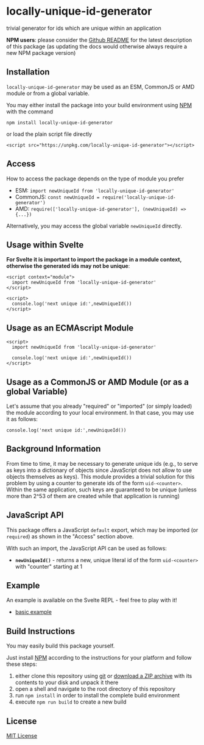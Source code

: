 # locally-unique-id-generator #

trivial generator for ids which are unique within an application

**NPM users**: please consider the [Github README](https://github.com/rozek/locally-unique-id-generator/blob/main/README.md) for the latest description of this package (as updating the docs would otherwise always require a new NPM package version)

## Installation ##

`locally-unique-id-generator` may be used as an ESM, CommonJS or AMD module or from a global variable.

You may either install the package into your build environment using [NPM](https://docs.npmjs.com/) with the command

```
npm install locally-unique-id-generator
```

or load the plain script file directly

```
<script src="https://unpkg.com/locally-unique-id-generator"></script>
```

## Access ##

How to access the package depends on the type of module you prefer

* ESM: `import newUniqueId from 'locally-unique-id-generator'`
* CommonJS: `const newUniqueId = require('locally-unique-id-generator')`
* AMD: `require(['locally-unique-id-generator'], (newUniqueId) => {...})`

Alternatively, you may access the global variable `newUniqueId` directly.

## Usage within Svelte ##

**For Svelte it is important to import the package in a module context, otherwise the generated ids may not be unique**:

```
<script context="module">
  import newUniqueId from 'locally-unique-id-generator'
</script>

<script>
  console.log('next unique id:',newUniqueId())
</script>
```

## Usage as an ECMAscript Module ##

```
<script>
  import newUniqueId from 'locally-unique-id-generator'

  console.log('next unique id:',newUniqueId())
</script>
```

## Usage as a CommonJS or AMD Module (or as a global Variable) ##

Let's assume that you already "required" or "imported" (or simply loaded) the module according to your local environment. In that case, you may use it as follows:

```
console.log('next unique id:',newUniqueId())
```

## Background Information ##

From time to time, it may be necessary to generate unique ids (e.g., to serve as keys into a dictionary of objects since JavaScript does not allow to use objects themselves as keys). This module provides a trivial solution for this problem by using a counter to generate ids of the form `uid-<counter>`. Within the same application, such keys are guaranteed to be unique (unless more than 2^53 of them are created while that application is running)

## JavaScript API ##

This package offers a JavaScript `default` export, which may be imported (or `required`) as shown in the "Access" section above.

With such an import, the JavaScript API can be used as follows:

* **`newUniqueId()`** - returns a new, unique literal id of the form `uid-<counter>` with "counter" starting at 1

## Example ##

An example is available on the Svelte REPL - feel free to play with it!

* [basic example](https://svelte.dev/repl/34407dd75db14206becd97b1441720c6)

## Build Instructions ##

You may easily build this package yourself.

Just install [NPM](https://docs.npmjs.com/) according to the instructions for your platform and follow these steps:

1. either clone this repository using [git](https://git-scm.com/) or [download a ZIP archive](https://github.com/rozek/locally-unique-id-generator/archive/refs/heads/main.zip) with its contents to your disk and unpack it there 
2. open a shell and navigate to the root directory of this repository
3. run `npm install` in order to install the complete build environment
4. execute `npm run build` to create a new build

## License ##

[MIT License](LICENSE.md)
